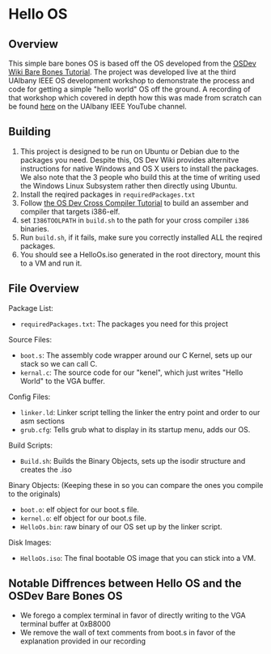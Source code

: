 
# Hello OS

## Overview

This simple bare bones OS is based off the OS developed from the [OSDev Wiki Bare Bones Tutorial](https://wiki.osdev.org/Bare_Bones). The project was developed live at the third UAlbany IEEE OS development workshop to demonstrate the process and code for getting a simple "hello world" OS off the ground. A recording of that workshop which covered in depth how this was made from scratch can be found [here](https://youtu.be/NeSbIyh8VCE) on the UAlbany IEEE YouTube channel.   

## Building

1. This project is designed to be run on Ubuntu or Debian due to the packages you need. Despite this, OS Dev Wiki provides alternitve instructions for native Windows and OS X users to install the packages. We also note that the 3 people who build this at the time of writing used the Windows Linux Subsystem rather then directly using Ubuntu.
2. Install the reqired packages in `requiredPackages.txt`  
3. Follow [the OS Dev Cross Compiler Tutorial](https://wiki.osdev.org/GCC_Cross-Compiler) to build an assember and compiler that targets i386-elf.
5. set `I386TOOLPATH` in `build.sh` to the path for your cross compiler `i386` binaries. 
6. Run `build.sh`, if it fails, make sure you correctly installed ALL the reqired packages.
7. You should see a HelloOs.iso generated in the root directory, mount this to a VM and run it.

## File Overview

Package List:
* `requiredPackages.txt`: The packages you need for this project

Source Files:
* `boot.s`: The assembly code wrapper around our C Kernel, sets up our stack so we can call C.
* `kernal.c`: The source code for our "kenel", which just writes "Hello World" to the VGA buffer.

Config Files:
* `linker.ld`: Linker script telling the linker the entry point and order to our asm sections 
* `grub.cfg`: Tells grub what to display in its startup menu, adds our OS.

Build Scripts:
* `Build.sh`: Builds the Binary Objects, sets up the isodir structure and creates the .iso

Binary Objects: (Keeping these in so you can compare the ones you compile to the originals)
* `boot.o`: elf object for our boot.s file.
* `kernel.o`: elf object for our boot.s file.
* `HelloOs.bin`: raw binary of our OS set up by the linker script.

Disk Images:
* `HelloOs.iso`: The final bootable OS image that you can stick into a VM.  

## Notable Diffrences between Hello OS and the OSDev Bare Bones OS

* We forego a complex terminal in favor of directly writing to the VGA terminal buffer at 0xB8000
* We remove the wall of text comments from boot.s in favor of the explanation provided in our recording 

